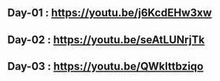 ## Day-01 : https://youtu.be/j6KcdEHw3xw
## Day-02 : https://youtu.be/seAtLUNrjTk
## Day-03 : https://youtu.be/QWklttbziqo
